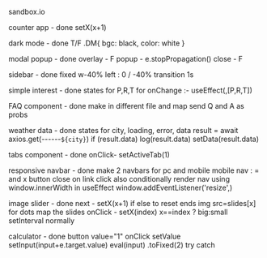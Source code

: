 sandbox.io

counter app - done
setX(x+1)

dark mode - done
T/F
.DM{ bgc: black, color: white }

modal popup - done
overlay - F
popup - e.stopPropagation()
close - F

sidebar - done
fixed w-40%
left : 0 / -40%
transition 1s

simple interest - done
states for P,R,T 
for onChange :-
useEffect(,[P,R,T])

FAQ component - done 
make in different file and map
send Q and A as probs

weather data - done
states for city, loading, error, data
result = await axios.get(------`${city}`)
if (result.data)
	log(result.data)
	setData(result.data)

tabs component - done
onClick- setActiveTab(1)

responsive navbar - done
make 2 navbars for pc and mobile
mobile nav : = and x button
close on link click also
conditionally render nav using
window.innerWidth in useEffect
window.addEventListener('resize',)

image slider - done
next - setX(x+1)
if else to reset ends
img src=slides[x]
for dots map the slides
onClick - setX(index)
x==index ? big:small
setInterval normally

calculator - done
button value="1"
onClick setValue
setInput(input+e.target.value)
eval(input)
.toFixed(2)
try catch


